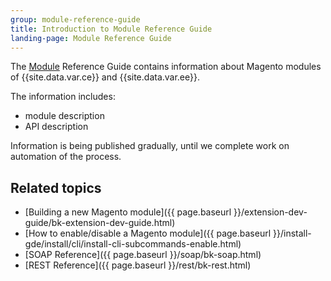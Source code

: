 ```yaml
---
group: module-reference-guide
title: Introduction to Module Reference Guide
landing-page: Module Reference Guide
---
```


The [Module](https://glossary.magento.com/module) Reference Guide contains information about Magento modules of {{site.data.var.ce}}
 and {{site.data.var.ee}}.

The information includes:

- module description
- API description

Information is being published gradually, until we complete work on automation of the process.

## Related topics

* [Building a new Magento module]({{ page.baseurl }}/extension-dev-guide/bk-extension-dev-guide.html)
* [How to enable/disable a Magento module]({{ page.baseurl }}/install-gde/install/cli/install-cli-subcommands-enable.html)
* [SOAP Reference]({{ page.baseurl }}/soap/bk-soap.html)
* [REST Reference]({{ page.baseurl }}/rest/bk-rest.html)
